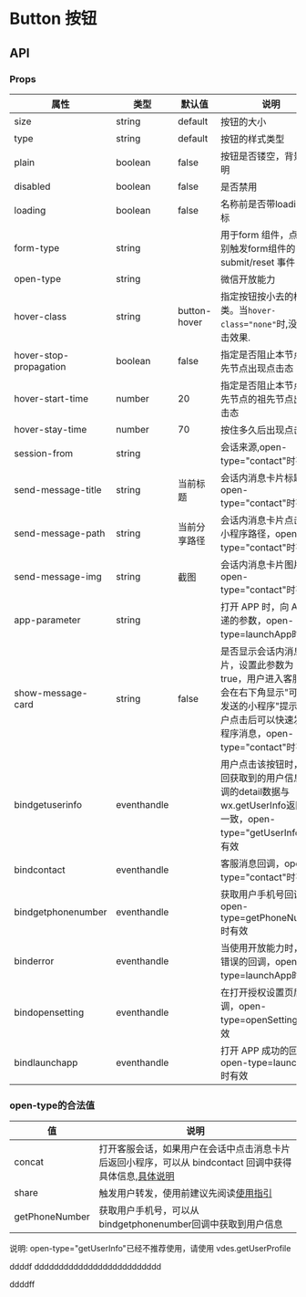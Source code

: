 # Button 按钮
## API
### Props

| 属性                   | 类型        | 默认值       | 说明                                                                                                                                                           |
| ---------------------- | ----------- | ------------ | -------------------------------------------------------------------------------------------------------------------------------------------------------------- |
| size                   | string      | default      | 按钮的大小                                                                                                                                                     |
| type                   | string      | default      | 按钮的样式类型                                                                                                                                                 |
| plain                  | boolean     | false        | 按钮是否镂空，背景色透明                                                                                                                                       |
| disabled               | boolean     | false        | 是否禁用                                                                                                                                                       |
| loading                | boolean     | false        | 名称前是否带loading 图标                                                                                                                                       |
| form-type              | string      |              | 用于form 组件，点击分别触发form组件的submit/reset 事件                                                                                                         |
| open-type              | string      |              | 微信开放能力                                                                                                                                                   |
| hover-class            | string      | button-hover | 指定按钮按小去的样式类。当`hover-class="none"`时,没有点击效果.                                                                                                 |
| hover-stop-propagation | boolean     | false        | 指定是否阻止本节点的祖先节点出现点击态                                                                                                                         |
| hover-start-time       | number      | 20           | 指定是否阻止本节点的祖先节点的祖先节点出现点击态                                                                                                               |
| hover-stay-time        | number      | 70           | 按住多久后出现点击态                                                                                                                                           |
| session-from           | string      |              | 会话来源,open-type="contact"时有效                                                                                                                             |
| send-message-title     | string      | 当前标题     | 会话内消息卡片标题，open-type="contact"时有效                                                                                                                  |
| send-message-path      | string      | 当前分享路径 | 会话内消息卡片点击跳转小程序路径，open-type="contact"时有效                                                                                                    |
| send-message-img       | string      | 截图         | 会话内消息卡片图片，open-type="contact"时有效                                                                                                                  |
| app-parameter          | string      |              | 打开 APP 时，向 APP 传递的参数，open-type=launchApp时有效                                                                                                      |
| show-message-card      | string      | false        | 是否显示会话内消息卡片，设置此参数为 true，用户进入客服会话会在右下角显示"可能要发送的小程序"提示，用户点击后可以快速发送小程序消息，open-type="contact"时有效 |
| bindgetuserinfo        | eventhandle |              | 用户点击该按钮时，会返回获取到的用户信息，回调的detail数据与wx.getUserInfo返回的一致，open-type="getUserInfo"时有效                                            |
| bindcontact            | eventhandle |              | 客服消息回调，open-type="contact"时有效                                                                                                                        |
| bindgetphonenumber     | eventhandle |              | 获取用户手机号回调，open-type=getPhoneNumber时有效                                                                                                             |
| binderror              | eventhandle |              | 当使用开放能力时，发生错误的回调，open-type=launchApp时有效                                                                                                    |
| bindopensetting        | eventhandle |              | 在打开授权设置页后回调，open-type=openSetting时有效                                                                                                            |
| bindlaunchapp          | eventhandle |              | 打开 APP 成功的回调，open-type=launchApp时有效                                                                                                                 |




### open-type的合法值

| 值             | 说明                                                                                                                                                                                                                     |
| -------------- | ------------------------------------------------------------------------------------------------------------------------------------------------------------------------------------------------------------------------ |
| concat         | 打开客服会话，如果用户在会话中点击消息卡片后返回小程序，可以从 bindcontact 回调中获得具体信息,[具体说明](https://developers.weixin.qq.com/miniprogram/dev/framework/open-ability/customer-message/customer-message.html) |
| share          | 触发用户转发，使用前建议先阅读[使用指引](https://developers.weixin.qq.com/miniprogram/dev/framework/open-ability/share.html#%E4%BD%BF%E7%94%A8%E6%8C%87%E5%BC%95)                                                        |
| getPhoneNumber | 获取用户手机号，可以从bindgetphonenumber回调中获取到用户信息                                                                                                                                                             |



说明: open-type="getUserInfo"已经不推荐使用，请使用 vdes.getUserProfile

ddddf
dddddddddddddddddddddddddd

ddddff



